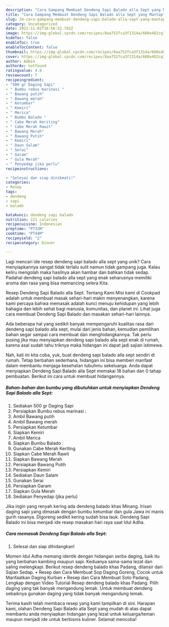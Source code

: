 ```yaml
---
description: "Cara Gampang Membuat Dendeng Sapi Balado alla Sept yang Mantap"
title: "Cara Gampang Membuat Dendeng Sapi Balado alla Sept yang Mantap"
slug: 34-cara-gampang-membuat-dendeng-sapi-balado-alla-sept-yang-mantap
category: Uncategorized
date: 2022-11-02T16:56:52.792Z
image: https://img-global.cpcdn.com/recipes/8aa752fca3f1314a/680x482cq70/dendeng-sapi-balado-alla-sept-foto-resep-utama.jpg
hideToc: false
enableToc: true
enableTocContent: false
thumbnail: https://img-global.cpcdn.com/recipes/8aa752fca3f1314a/680x482cq70/dendeng-sapi-balado-alla-sept-foto-resep-utama.jpg
cover: https://img-global.cpcdn.com/recipes/8aa752fca3f1314a/680x482cq70/dendeng-sapi-balado-alla-sept-foto-resep-utama.jpg
author: Admin
authorAv: notfound
ratingvalue: 4.8
reviewcount: 7
recipeingredient:
- "500 gr Daging Sapi"
- " Bumbu rebus marinasi "
- " Bawang putih"
- " Bawang merah"
- " Ketumbar"
- " Kemiri"
- " Merica"
- " Bumbu Balado "
- " Cabe Merah Keriting"
- " Cabe Merah Rawit"
- " Bawang Merah"
- " Bawang Putih"
- " Kemiri"
- " Daun Salam"
- " Serai"
- " Garam"
- " Gula Merah"
- " Penyedap jika perlu"
recipeinstructions:

- "Selesai dan siap dinikmati!"
categories:
- Resep
tags:
- dendeng
- sapi
- balado

katakunci: dendeng sapi balado 
nutrition: 221 calories
recipecuisine: Indonesian
preptime: "PT32M"
cooktime: "PT44M"
recipeyield: "2"
recipecategory: Dinner

---
```





Lagi mencari ide resep dendeng sapi balado alla sept yang unik? Cara menyiapkannya sangat tidak terlalu sulit namun tidak gampang juga. Kalau keliru mengolah maka hasilnya akan hambar dan bahkan tidak sedap. Padahal dendeng sapi balado alla sept yang enak seharusnya memiliki aroma dan rasa yang bisa memancing selera Kita.





Resep Dendeng Sapi Balado alla Sept. Tentang Kami Misi kami di Cookpad adalah untuk membuat masak sehari-hari makin menyenangkan, karena kami percaya bahwa memasak adalah kunci menuju kehidupan yang lebih bahagia dan lebih sehat bagi manusia, komunitas, dan planet ini. Lihat juga cara membuat Dendeng Sapi Balado dan masakan sehari-hari lainnya.

Ada beberapa hal yang sedikit banyak mempengaruhi kualitas rasa dari dendeng sapi balado alla sept, mulai dari jenis bahan, kemudian pemilihan bahan segar sampai cara membuat dan menghidangkannya. Tak perlu pusing jika mau menyiapkan dendeng sapi balado alla sept enak di rumah, karena asal sudah tahu triknya maka hidangan ini dapat jadi sajian istimewa.






Nah, kali ini kita coba, yuk, buat dendeng sapi balado alla sept sendiri di rumah. Tetap berbahan sederhana, hidangan ini bisa memberi manfaat dalam membantu menjaga kesehatan tubuhmu sekeluarga. Anda dapat menyiapkan Dendeng Sapi Balado alla Sept memakai 18 bahan dan 0 tahap pembuatan. Berikut ini cara untuk membuat hidangannya.

<!--inarticleads1-->

##### Bahan-bahan dan bumbu yang dibutuhkan untuk menyiapkan Dendeng Sapi Balado alla Sept:

1. Sediakan 500 gr Daging Sapi
1. Persiapkan  Bumbu rebus marinasi :
1. Ambil  Bawang putih
1. Ambil  Bawang merah
1. Persiapkan  Ketumbar
1. Siapkan  Kemiri
1. Ambil  Merica
1. Siapkan  Bumbu Balado :
1. Gunakan  Cabe Merah Keriting
1. Siapkan  Cabe Merah Rawit
1. Siapkan  Bawang Merah
1. Persiapkan  Bawang Putih
1. Persiapkan  Kemiri
1. Sediakan  Daun Salam
1. Gunakan  Serai
1. Persiapkan  Garam
1. Siapkan  Gula Merah
1. Sediakan  Penyedap (jika perlu)


Jika ingin yang renyah kering ada dendeng balado khas Minang. Irisan daging sapi yang dimasak dengan bumbu ketumbar dan gula Jawa ini manis gurih rasanya. Digoreng sedikit kering sudah bisa lauk. Dendeng Sapi Balado ini bisa menjadi ide resep masakan hari raya saat Idul Adha. 

<!--inarticleads2-->

##### Cara memasak Dendeng Sapi Balado alla Sept:


1. Selesai dan siap dihidangkan!

Momen Idul Adha memang identik dengan hidangan serba daging, baik itu yang berbahan kambing maupun sapi. Keduanya sama-sama lezat dan saling melengkapi. Berikut resep dendeng balado khas Padang, dilansir dari Sajian Sedap. • Resep dan Cara Membuat Sop Daging Goreng, Cocok untuk Manfaatkan Daging Kurban • Resep dan Cara Membuat Soto Padang, Lengkap dengan Video Tutorial Resep dendeng balado khas Padang. Pilih daging yang tak banyak mengandung lemak. Untuk membuat dendeng sebaiknya gunakan daging yang tidak banyak mengandung lemak. 

Terima kasih telah membaca resep yang kami tampilkan di sini. Harapan kami, olahan Dendeng Sapi Balado alla Sept yang mudah di atas dapat membantu anda menyiapkan hidangan yang lezat untuk keluarga/teman maupun menjadi ide untuk berbisnis kuliner. Selamat mencoba!
